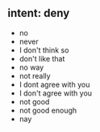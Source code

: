 ## intent: deny
- no
- never
- I don't think so
- don't like that
- no way
- not really
- I dont agree with you
- I don't agree with you
- not good
- not good enough
- nay
